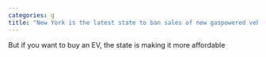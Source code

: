 ```yaml
---
categories: g
title: "New York is the latest state to ban sales of new gaspowered vehicles by 2035"
---
```

But if you want to buy an EV, the state is making it more affordable